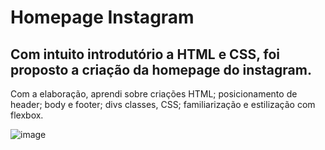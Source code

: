 # Homepage Instagram

## Com intuito introdutório a HTML e CSS, foi proposto a criação da homepage do instagram.

Com a elaboração, aprendi sobre criações HTML; posicionamento de header; body e footer; divs classes, CSS; familiarização e estilização com flexbox.

![image](https://github.com/lfernandex/Pagina-Inicial-Instagram/assets/106842103/be09eddb-4db6-487e-8607-d3774f3bb3e1)

